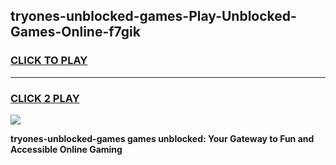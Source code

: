 
## tryones-unblocked-games-Play-Unblocked-Games-Online-f7gik
<h3>
<a href="https://premium76.site?title=tryones-unblocked-games&ref=24A">CLICK TO PLAY</a></h3>
<hr>

<h3>
<a href="https://premium76.site?title=tryones-unblocked-games&ref=24A">CLICK 2 PLAY</a>
  
</h3>

<a href="https://premium76.site?title=tryones-unblocked-games&ref=24A"><img src="https://clearcache.store/games.png"></a>


**tryones-unblocked-games games unblocked: Your Gateway to Fun and Accessible Online Gaming**
